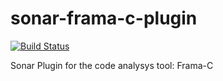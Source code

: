 # sonar-frama-c-plugin
[![Build Status](https://api.travis-ci.org/lequal/sonar-frama-c-plugin.svg)](https://travis-ci.org/lequal/sonar-frama-c-plugin)

Sonar Plugin for the code analysys tool: Frama-C

